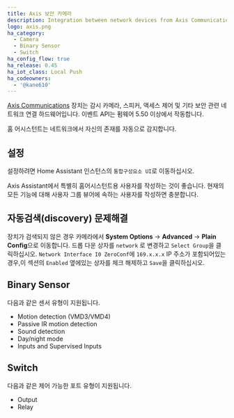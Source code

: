 ```yaml
---
title: Axis 보안 카메라
description: Integration between network devices from Axis Communications with Home Assistant.
logo: axis.png
ha_category:
  - Camera
  - Binary Sensor
  - Switch
ha_config_flow: true
ha_release: 0.45
ha_iot_class: Local Push
ha_codeowners:
  - '@kane610'
---
```


[Axis Communications](https://www.axis.com/) 장치는 감시 카메라, 스피커, 액세스 제어 및 기타 보안 관련 네트워크 연결 하드웨어입니다. 이벤트 API는 펌웨어 5.50 이상에서 작동합니다.

홈 어시스턴트는 네트워크에서 자신의 존재를 자동으로 감지합니다.

## 설정

설정하려면 Home Assistant 인스턴스의 `통합구성요소 UI`로 이동하십시오.

<div class='note'>
  Axis Assistant에서 특별히 홈어시스턴트용 사용자를 작성하는 것이 좋습니다. 현재의 모든 기능에 대해 사용자 그룹 뷰어에 속하는 사용자를 작성하면 충분합니다.
</div>

## 자동검색(discovery) 문제해결

장치가 검색되지 않은 경우 카메라에서 **System Options** -> **Advanced** -> **Plain Config**으로 이동합니다. 드롭 다운 상자를 `network` 로 변경하고 `Select Group`을 클릭하십시오. `Network Interface I0 ZeroConf`에 `169.x.x.x` IP 주소가 포함되어있는 경우,이 섹션의 `Enabled` 옆에있는 상자를 체크 해제하고 `Save`을 클릭하십시오.

## Binary Sensor

다음과 같은 센서 유형이 지원됩니다.

- Motion detection (VMD3/VMD4)
- Passive IR motion detection
- Sound detection
- Day/night mode
- Inputs and Supervised Inputs

## Switch

다음과 같은 제어 가능한 포트 유형이 지원됩니다.

- Output
- Relay
